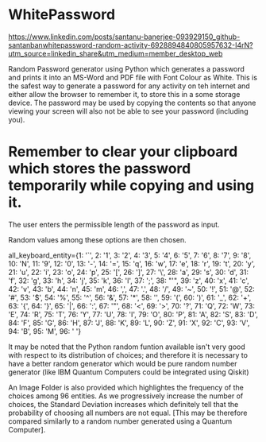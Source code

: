 # WhitePassword

https://www.linkedin.com/posts/santanu-banerjee-093929150_github-santanbanwhitepassword-random-activity-6928894840805957632-I4rN?utm_source=linkedin_share&utm_medium=member_desktop_web

Random Password generator using Python which generates a password and prints it into an MS-Word and PDF file with Font Colour as White. This is the safest way to generate a password for any activity on teh internet and either allow the browser to remember it, to store this in a some storage device. The password may be used by copying the contents so that anyone viewing your screen will also not be able to see your password (including you).

# Remember to clear your clipboard which stores the password temporarily while copying and using it.

The user enters the permissible length of the password as input.

Random values among these options are then chosen.

all_keyboard_entity={1: '`', 2: '1', 3: '2', 4: '3', 5: '4', 6: '5', 7: '6', 8: '7', 9: '8', 10: 'N', 11: '9', 12: '0', 13: '-', 14: '=', 15: 'q', 16: 'w', 17: 'e', 18: 'r', 19: 't', 20: 'y', 21: 'u', 22: 'i', 23: 'o', 24: 'p', 25: '[', 26: ']', 27: '\\', 28: 'a', 29: 's', 30: 'd', 31: 'f', 32: 'g', 33: 'h', 34: 'j', 35: 'k', 36: 'l', 37: ';', 38: "'", 39: 'z', 40: 'x', 41: 'c', 42: 'v', 43: 'b', 44: 'n', 45: 'm', 46: ',', 47: '.', 48: '/', 49: '~', 50: '!', 51: '@', 52: '#', 53: '$', 54: '%', 55: '^', 56: '&', 57: '*', 58: '', 59: '(', 60: ')', 61: '_', 62: '+', 63: '{', 64: '}', 65: '|', 66: ':', 67: '"', 68: '<', 69: '>', 70: '?', 71: 'Q', 72: 'W', 73: 'E', 74: 'R', 75: 'T', 76: 'Y', 77: 'U', 78: 'I', 79: 'O', 80: 'P', 81: 'A', 82: 'S', 83: 'D', 84: 'F', 85: 'G', 86: 'H', 87: 'J', 88: 'K', 89: 'L', 90: 'Z', 91: 'X', 92: 'C', 93: 'V', 94: 'B', 95: 'M', 96: ' '}

It may be noted that the Python random funtion available isn't very good with respect to its distribution of choices; and therefore it is necessary to have a better random generator which would be pure random number generator (like IBM Quantum Computers could be integrated using Qiskit)

An Image Folder is also provided which highlightes the frequency of the choices among 96 entities. As we progressively increase the number of choices, the Standard Deviation increases which definitely tell that the probability of choosing all numbers are not equal. [This may be therefore compared similarly to a random number generated using a Quantum Computer].
